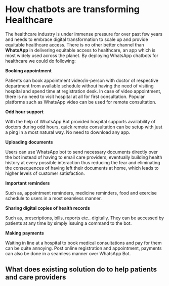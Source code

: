 # How chatbots are transforming Healthcare

The healthcare industry is under immense pressure for over past few years and needs to embrace digital transformation to scale up and provide equitable healthcare access. There is no other better channel than **WhatsApp** in delivering equitable access to healthcare, an app which is most widely used across the planet. By deploying WhatsApp chatbots for healthcare we could do following:

**Booking appointment**

Patients can book appointment video/in-person with doctor of respective department from available schedule without having the need of visiting hospital and spend time at registration desk. In case of video appointment, there is no need to visit hospital at all for first consultation. Popular platforms such as WhatsApp video can be used for remote consultation.

**Odd hour support**

With the help of WhatsApp Bot provided hospital supports availability of doctors during odd hours, quick remote consultation can be setup with just a ping in a most natural way. No need to download any app.

**Uploading documents**

Users can use WhatsApp bot to send necessary documents directly over the bot instead of having to email care providers, eventually building health history at every possible interaction thus reducing the fear and eliminating the consequences of having left their documents at home, which leads to higher levels of customer satisfaction.

**Important reminders**

Such as, appointment reminders, medicine reminders, food and exercise schedule to users in a most seamless manner.

**Sharing digital copies of health records**

Such as, prescriptions, bills, reports etc.. digitally. They can be accessed by patients at any time by simply issuing a command to the bot.

**Making payments**

Waiting in line at a hospital to book medical consultations and pay for them can be quite annoying. Post online registration and appointment, payments can also be done in a seamless manner over WhatsApp Bot.

## What does existing solution do to help patients and care providers



